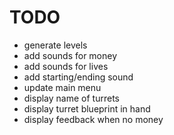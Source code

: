 # TODO

- generate levels
- add sounds for money
- add sounds for lives
- add starting/ending sound
- update main menu
- display name of turrets
- display turret blueprint in hand
- display feedback when no money
